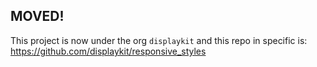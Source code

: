 ## MOVED!

This project is now under the org `displaykit` and this repo in specific is: https://github.com/displaykit/responsive_styles
